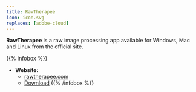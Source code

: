 ```yaml
---
title: RawTherapee
icon: icon.svg
replaces: [adobe-cloud]
---
```


**RawTherapee** is a raw image processing app available for Windows, Mac and Linux from the official site.

{{% infobox %}}
- **Website:**
    - [rawtherapee.com](https://www.rawtherapee.com/)
    - [Download](https://www.rawtherapee.com/downloads/)
{{% /infobox %}}

